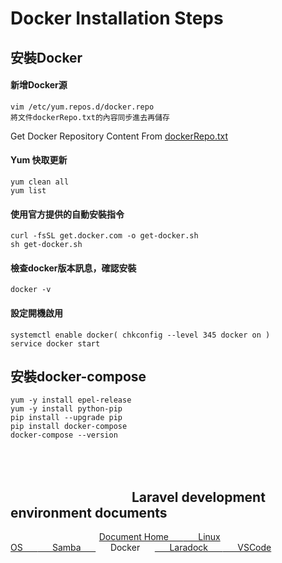 # Docker Installation Steps


## 安裝Docker
#### 新增Docker源
```
vim /etc/yum.repos.d/docker.repo
將文件dockerRepo.txt的內容同步進去再儲存
```
Get Docker Repository Content From [dockerRepo.txt](https://github.com/Internaltide/Laradep/blob/master/documents/dockerRepo.txt)

#### Yum 快取更新
```
yum clean all
yum list
```
#### 使用官方提供的自動安裝指令
```
curl -fsSL get.docker.com -o get-docker.sh
sh get-docker.sh
```
#### 檢查docker版本訊息，確認安裝
```
docker -v
```
#### 設定開機啟用
```
systemctl enable docker( chkconfig --level 345 docker on )
service docker start
```

## 安裝docker-compose
```
yum -y install epel-release
yum -y install python-pip
pip install --upgrade pip
pip install docker-compose
docker-compose --version
```



<br/><br/>
&nbsp;&nbsp;&nbsp;&nbsp;&nbsp;&nbsp; &nbsp;&nbsp;&nbsp;&nbsp;&nbsp;&nbsp;&nbsp;&nbsp;&nbsp;&nbsp;&nbsp;&nbsp;&nbsp;&nbsp;&nbsp;&nbsp;&nbsp;&nbsp;&nbsp;&nbsp;&nbsp;&nbsp;&nbsp;&nbsp;&nbsp;&nbsp;&nbsp;&nbsp;&nbsp;&nbsp;&nbsp;&nbsp;Laravel development environment documents
------
&nbsp;&nbsp;&nbsp;&nbsp;&nbsp;&nbsp;&nbsp;&nbsp;&nbsp;&nbsp;&nbsp;&nbsp;&nbsp;&nbsp;&nbsp;&nbsp;&nbsp;&nbsp;&nbsp;&nbsp;&nbsp;&nbsp;&nbsp;&nbsp;&nbsp;&nbsp;&nbsp;&nbsp;&nbsp;&nbsp;&nbsp;&nbsp;&nbsp;&nbsp;&nbsp;&nbsp;[Document Home&nbsp;&nbsp;&nbsp;&nbsp;&nbsp;&nbsp;](https://github.com/Internaltide/Laradep/blob/master/README.md)[&nbsp;&nbsp;&nbsp;&nbsp;&nbsp;&nbsp;Linux OS&nbsp;&nbsp;&nbsp;&nbsp;&nbsp;&nbsp;](https://github.com/Internaltide/Laradep/blob/master/documents/Linux%20OS.md)[&nbsp;&nbsp;&nbsp;&nbsp;&nbsp;&nbsp;Samba&nbsp;&nbsp;&nbsp;&nbsp;&nbsp;&nbsp;](https://github.com/Internaltide/Laradep/blob/master/documents/Samba.md)&nbsp;&nbsp;&nbsp;&nbsp;&nbsp;&nbsp;Docker&nbsp;&nbsp;&nbsp;&nbsp;&nbsp;&nbsp;[&nbsp;&nbsp;&nbsp;&nbsp;&nbsp;&nbsp;Laradock&nbsp;&nbsp;&nbsp;&nbsp;&nbsp;&nbsp;](https://github.com/Internaltide/Laradep/blob/master/documents/Laradock.md)[&nbsp;&nbsp;&nbsp;&nbsp;&nbsp;&nbsp;VSCode](https://github.com/Internaltide/Laradep/blob/master/documents/VSCode.md)